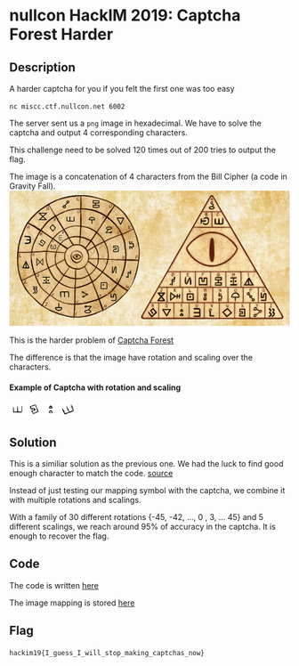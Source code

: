 nullcon HackIM 2019: Captcha Forest Harder
=============================

## Description

A harder captcha for you if you felt the first one was too easy

`nc miscc.ctf.nullcon.net 6002`


The server sent us a `png` image in hexadecimal. We have to solve the captcha and output 4 corresponding characters.

This challenge need to be solved 120 times out of 200 tries to output the flag.

The image is a concatenation of 4 characters from the Bill Cipher (a code in Gravity Fall).
![The code mapping](gravityfallsdecode.png)

This is the harder problem of [Captcha Forest](../Captcha-forest)

The difference is that the image have rotation and scaling over the characters.

#### Example of Captcha with rotation and scaling

![captcha](Captcha.png)

## Solution

This is a similiar solution as the previous one. We had the luck to find good enough character to match the code. [source](https://www.dcode.fr/gravity-falls-bill-cipher)

Instead of just testing our mapping symbol with the captcha, we combine it with multiple rotations and scalings.

With a family of 30 different rotations {-45, -42, ..., 0 , 3, ... 45} and 5 different scalings, we reach around 95% of accuracy in the captcha. It is enough to recover the flag.

## Code

The code is written [here](script2.py)

The image mapping is stored [here](mapping)

## Flag

`hackim19{I_guess_I_will_stop_making_captchas_now}`